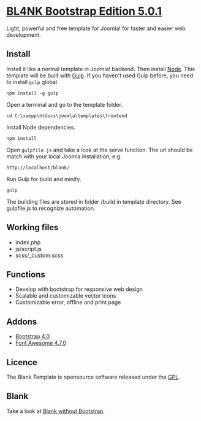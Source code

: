 # [BL4NK Bootstrap Edition 5.0.1](http://blank.vc)

Light, powerful and free template for Joomla!
for faster and easier web development.

## Install

Install it like a normal template in Joomla! backend. Then install [Node](http://nodejs.org/). This template will be built with [Gulp](http://gulpjs.com/). If you haven't used Gulp before, you need to install ``gulp`` global.

    npm install -g gulp

Open a terminal and go to the template folder.

    cd C:\xampp\htdocs\joomla\templates\frontend

Install Node dependencies.

    npm install

Open ``gulpfile.js`` and take a look at the serve function. The url should be match with your local Joomla installation, e.g.

    http://localhost/blank/

Run Gulp for build and minify.

    gulp

The building files are stored in folder /build in template directory. See gulpfile.js to recognize automation.

## Working files

* index.php 
* js/script.js
* scss/\_custom.scss

## Functions

* Develop with bootstrap for responsive web design
* Scalable and customizable vector icons
* Customizable error, offline and print page

## Addons 

* [Bootstrap 4.0](http://getbootstrap.com/)
* [Font Awesome 4.7.0](https://fortawesome.github.io/Font-Awesome/)

## Licence

The Blank Template is opensource software released under the [GPL](http://www.gnu.org/licenses/gpl-2.0.txt).

## Blank

Take a look at [Blank without Bootstrap](https://github.com/Bloggerschmidt/Blank).
